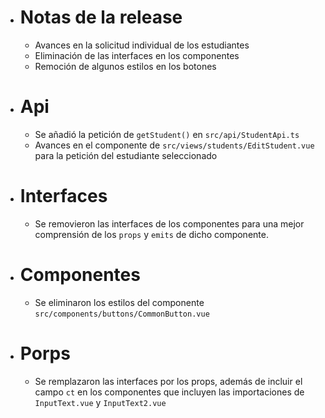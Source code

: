 - # Notas de la release
	- Avances en la solicitud individual de los estudiantes
	- Eliminación de las interfaces en los componentes
	- Remoción de algunos estilos en los botones
- # Api
	- Se añadió la petición de `getStudent()` en `src/api/StudentApi.ts`
	- Avances en el componente de `src/views/students/EditStudent.vue` para la petición del estudiante seleccionado
- # Interfaces
	- Se removieron las interfaces de los componentes para una mejor comprensión de los `props` y `emits` de dicho componente.
- # Componentes
	- Se eliminaron los estilos del componente `src/components/buttons/CommonButton.vue`
- # Porps
	- Se remplazaron las interfaces por los props, además de incluir el campo `ct` en los componentes que incluyen las importaciones de `InputText.vue` y `InputText2.vue`
